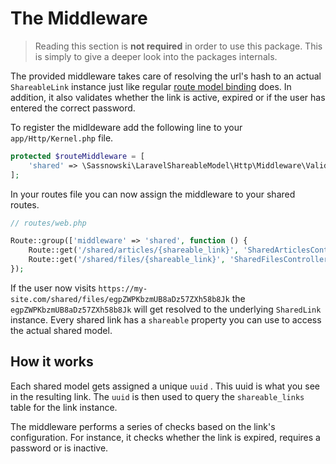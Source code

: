 # The Middleware

> Reading this section is **not required** in order to use this package. This is simply to give a deeper look into the packages internals.

The provided middleware takes care of resolving the url's hash to an actual `ShareableLink` instance just like regular [route model binding](https://laravel.com/docs/5.4/routing#route-model-binding) does. In addition, it also validates whether the link is active, expired or if the user has entered the correct password.

To register the midldeware add the following line to your `app/Http/Kernel.php` file.

```php
protected $routeMiddleware = [
    'shared' => \Sassnowski\LaravelShareableModel\Http\Middleware\ValidateShareableLink::class,
];
```

In your routes file you can now assign the middleware to your shared routes.

```php
// routes/web.php

Route::group(['middleware' => 'shared', function () {
    Route::get('/shared/articles/{shareable_link}', 'SharedArticlesController@show');
    Route::get('/shared/files/{shareable_link}', 'SharedFilesController@show');
});
```

If the user now visits `https://my-site.com/shared/files/egpZWPKbzmUB8aDz57ZXh58b8Jk` the `egpZWPKbzmUB8aDz57ZXh58b8Jk` will get resolved to the underlying `SharedLink` instance. Every shared link has a `shareable` property you can use to access the actual shared model.

## How it works

Each shared model gets assigned a unique `uuid` . This uuid is what you see in the resulting link. The `uuid` is then used to query the `shareable_links` table for the link instance.

The middleware performs a series of checks based on the link's configuration. For instance, it checks whether the link is expired, requires a password or is inactive.

